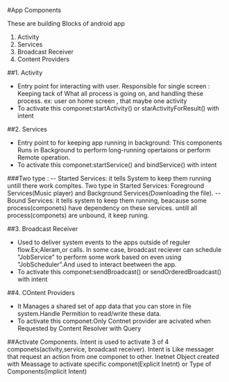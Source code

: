 #App Components

These are building Blocks of android app
1. Activity
2. Services
3. Broadcast Receiver
4. Content Providers

##1. Activity
- Entry point for interacting with user. Responsible for single screen : Keeping tack of What all process is going on, and handling these process.
 ex: user on home screen , that maybe one activity
- To activate this componet:startActivity() or starActivityForResult() with intent

##2. Services 
- Entry point to for keeping app running in background: This components Runs in Background to perform long-running opertaions or perform Remote operation.
- To activate this componet:startService() and bindService() with intent

###Two type : 
-- Started Services: it tells System to keep them running untill there work compltes.
    Two type in Started Services: Foreground Services(Music player) and Background Services(Downloading the file).
-- Bound Services: it tells system to keep them running, beacause some process(componets) have dependency on these services. untill all process(componets) are unbound, it keep runing.

##3. Broadcast Receiver
- Used to deliver system events to the apps outside of reguler flow.Ex;Aleram,or calls.
In some case, broadcast reciever can schedule "JobService" to perform some work based on even using "JobScheduler".And used to interact beetween the app.
- To activate this componet:sendBroadcast() or sendOrderedBroadcast() with intent

##4. COntent Providers
- It Manages a shared set of app data that you can store in file system.Handle Permition to read/write these data.
- To activate this componet:Only Contnet provider are acivated when Requested by Content Resolver with Query


##Activate Components.
Intent is used to activate 3 of 4 componets(activity,service, broadcast receiver). Intent is Like messager that request an action from one componet to other.
Inetnet Object created with Meassage to activate specific componet(Explicit Inetnt) or Type of Components(Implicit Intent)



